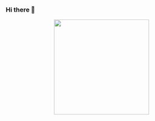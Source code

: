 ### Hi there 👋

<p align="center">

<img src="https://cdn.jsdelivr.net/gh/httpsecure/gophers@master/GOPHER_ROCKS.png" align="center" width="250" height="250">
</p>
